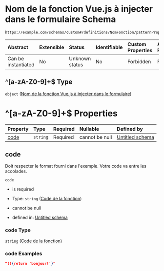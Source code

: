 # Nom de la fonction Vue.js à injecter dans le formulaire Schema

```txt
https://example.com/schemas/custom#/definitions/NomFonction/patternProperties/^[a-zA-Z0-9]+$
```



| Abstract            | Extensible | Status         | Identifiable | Custom Properties | Additional Properties | Access Restrictions | Defined In                                                                   |
| :------------------ | :--------- | :------------- | :----------- | :---------------- | :-------------------- | :------------------ | :--------------------------------------------------------------------------- |
| Can be instantiated | No         | Unknown status | No           | Forbidden         | Forbidden             | none                | [FRW.form.schema.json\*](../out/FRW.form.schema.json "open original schema") |

## ^\[a-zA-Z0-9]+$ Type

`object` ([Nom de la fonction Vue.js à injecter dans le formulaire](frw-definitions-nomfonction-patternproperties-nom-de-la-fonction-vuejs-à-injecter-dans-le-formulaire.md))

# ^\[a-zA-Z0-9]+$ Properties

| Property      | Type     | Required | Nullable       | Defined by                                                                                                                                                                                                                                                                |
| :------------ | :------- | :------- | :------------- | :------------------------------------------------------------------------------------------------------------------------------------------------------------------------------------------------------------------------------------------------------------------------ |
| [code](#code) | `string` | Required | cannot be null | [Untitled schema](frw-definitions-nomfonction-patternproperties-nom-de-la-fonction-vuejs-à-injecter-dans-le-formulaire-properties-code-de-la-fonction.md "https://example.com/schemas/custom#/definitions/NomFonction/patternProperties/^\[a-zA-Z0-9]+$/properties/code") |

## code

Doit respecter le format fourni dans l'exemple. Votre code va entre les accolades.

`code`

*   is required

*   Type: `string` ([Code de la fonction](frw-definitions-nomfonction-patternproperties-nom-de-la-fonction-vuejs-à-injecter-dans-le-formulaire-properties-code-de-la-fonction.md))

*   cannot be null

*   defined in: [Untitled schema](frw-definitions-nomfonction-patternproperties-nom-de-la-fonction-vuejs-à-injecter-dans-le-formulaire-properties-code-de-la-fonction.md "https://example.com/schemas/custom#/definitions/NomFonction/patternProperties/^\[a-zA-Z0-9]+$/properties/code")

### code Type

`string` ([Code de la fonction](frw-definitions-nomfonction-patternproperties-nom-de-la-fonction-vuejs-à-injecter-dans-le-formulaire-properties-code-de-la-fonction.md))

### code Examples

```json
"(){return 'bonjour!'}"
```
